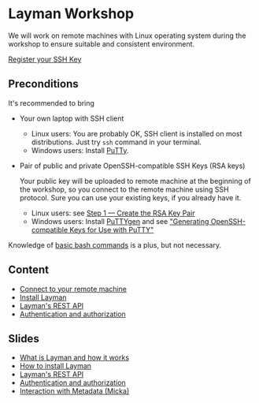 # Layman Workshop

We will work on remote machines with Linux operating system during the workshop to ensure suitable and consistent environment.

[Register your SSH Key](https://docs.google.com/spreadsheets/d/1Imf7Wc1vGzprdjqVSuEhDQ9ZlZ9ufn1GEx48fQllx1k/edit#gid=0)

## Preconditions
It's recommended to bring
- Your own laptop with SSH client
   - Linux users: You are probably OK, SSH client is installed on most distributions. Just try `ssh` command in your terminal.
   - Windows users: Install [PuTTy](https://www.putty.org/).

- Pair of public and private OpenSSH-compatible SSH Keys (RSA keys)

   Your public key will be uploaded to remote machine at the beginning of the workshop, so you connect to the remote machine using SSH protocol. Sure you can use your existing keys, if you already have it.

   - Linux users: see [Step 1 — Create the RSA Key Pair](https://www.digitalocean.com/community/tutorials/how-to-set-up-ssh-keys-on-ubuntu-1804#step-1-—-create-the-rsa-key-pair)
   - Windows users: Install [PuTTYgen](https://www.putty.org/) and see ["Generating OpenSSH-compatible Keys for Use with PuTTY"](https://www.digitalocean.com/community/tutorials/how-to-create-ssh-keys-with-putty-to-connect-to-a-vps#generating-openssh-compatible-keys-for-use-with-putty)

Knowledge of [basic bash commands](http://cheatsheetworld.com/programming/unix-linux-cheat-sheet/) is a plus, but not necessary.

## Content
- [Connect to your remote machine](01-connect.md)
- [Install Layman](02-install.md)
- [Layman's REST API](03-rest-api.md)
- [Authentication and authorization](04-security.md)

## Slides
- [What is Layman and how it works](https://jirik.github.io/layman-workshop/01-overview.html)
- [How to install Layman](https://jirik.github.io/layman-workshop/02-install.html)
- [Layman's REST API](https://jirik.github.io/layman-workshop/03-rest.html)
- [Authentication and authorization](https://jirik.github.io/layman-workshop/04-security.html)
- [Interaction with Metadata (Micka)](https://jirik.github.io/layman-workshop/05-micka.html)

